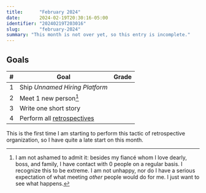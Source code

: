 ```yaml
---
title:      "February 2024"
date:       2024-02-19T20:30:16-05:00
identifier: "20240219T203016"
slug:       "february-2024"
summary: "This month is not over yet, so this entry is incomplete."
---
```


## Goals

| # | Goal                                               | Grade |
|---|----------------------------------------------------|-------|
| 1 | Ship *Unnamed Hiring Platform*                     |       |
| 2 | Meet 1 new person[^1]                              |       |
| 3 | Write one short story                              |       |
| 4 | Perform all [retrospectives](/blog/speaking-aloud) |       |

This is the first time I am starting to perform this tactic of retrospective organization, so I have quite a late start on this month.

[^1]: I am not ashamed to admit it: besides my fiancé whom I love dearly, boss, and family, I have contact with 0 people on a regular basis. I recognize this to be extreme. I am not unhappy, nor do I have a serious expectation of what meeting *other* people would do for me. I just want to see what happens.
